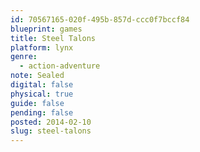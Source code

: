 ```yaml
---
id: 70567165-020f-495b-857d-ccc0f7bccf84
blueprint: games
title: Steel Talons
platform: lynx
genre:
  - action-adventure
note: Sealed
digital: false
physical: true
guide: false
pending: false
posted: 2014-02-10
slug: steel-talons
---
```

